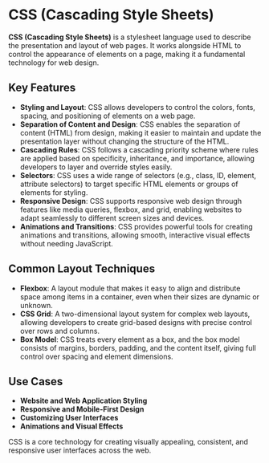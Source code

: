 # CSS (Cascading Style Sheets)

**CSS (Cascading Style Sheets)** is a stylesheet language used to describe the presentation and layout of web pages. It works alongside HTML to control the appearance of elements on a page, making it a fundamental technology for web design.

## Key Features

- **Styling and Layout**: CSS allows developers to control the colors, fonts, spacing, and positioning of elements on a web page.
- **Separation of Content and Design**: CSS enables the separation of content (HTML) from design, making it easier to maintain and update the presentation layer without changing the structure of the HTML.
- **Cascading Rules**: CSS follows a cascading priority scheme where rules are applied based on specificity, inheritance, and importance, allowing developers to layer and override styles easily.
- **Selectors**: CSS uses a wide range of selectors (e.g., class, ID, element, attribute selectors) to target specific HTML elements or groups of elements for styling.
- **Responsive Design**: CSS supports responsive web design through features like media queries, flexbox, and grid, enabling websites to adapt seamlessly to different screen sizes and devices.
- **Animations and Transitions**: CSS provides powerful tools for creating animations and transitions, allowing smooth, interactive visual effects without needing JavaScript.

## Common Layout Techniques

- **Flexbox**: A layout module that makes it easy to align and distribute space among items in a container, even when their sizes are dynamic or unknown.
- **CSS Grid**: A two-dimensional layout system for complex web layouts, allowing developers to create grid-based designs with precise control over rows and columns.
- **Box Model**: CSS treats every element as a box, and the box model consists of margins, borders, padding, and the content itself, giving full control over spacing and element dimensions.

## Use Cases

- **Website and Web Application Styling**
- **Responsive and Mobile-First Design**
- **Customizing User Interfaces**
- **Animations and Visual Effects**

CSS is a core technology for creating visually appealing, consistent, and responsive user interfaces across the web.